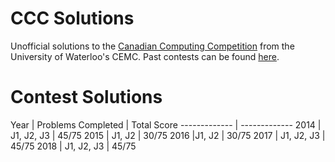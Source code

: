 # CCC Solutions

Unofficial solutions to the [Canadian Computing Competition](https://cemc.uwaterloo.ca/contests/computing.html) from the University of Waterloo's CEMC. Past contests can be found [here](https://cemc.uwaterloo.ca/contests/past_contests.html#ccc).

# Contest Solutions
Year  | Problems Completed | Total Score
------------- | -------------
2014  | J1, J2, J3 | 45/75
2015  | J1, J2 | 30/75
2016  |J1, J2 | 30/75
2017  | J1, J2, J3 | 45/75
2018  | J1, J2, J3 | 45/75

